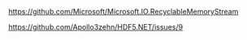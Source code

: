https://github.com/Microsoft/Microsoft.IO.RecyclableMemoryStream

https://github.com/Apollo3zehn/HDF5.NET/issues/9
